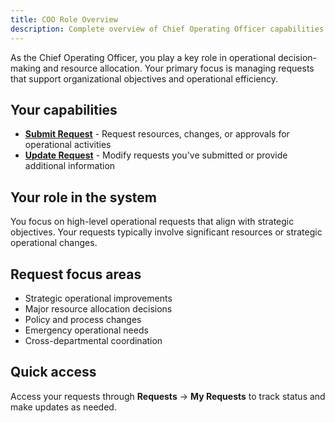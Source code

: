 ```yaml
---
title: COO Role Overview
description: Complete overview of Chief Operating Officer capabilities
---
```



As the Chief Operating Officer, you play a key role in operational decision-making and resource allocation. Your primary focus is managing requests that support organizational objectives and operational efficiency.

## Your capabilities

- **[Submit Request](./submit-request)** - Request resources, changes, or approvals for operational activities
- **[Update Request](./update-request)** - Modify requests you've submitted or provide additional information

## Your role in the system

You focus on high-level operational requests that align with strategic objectives. Your requests typically involve significant resources or strategic operational changes.

## Request focus areas

- Strategic operational improvements
- Major resource allocation decisions
- Policy and process changes
- Emergency operational needs
- Cross-departmental coordination

## Quick access

Access your requests through **Requests** → **My Requests** to track status and make updates as needed.
